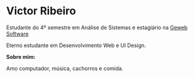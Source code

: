<h1>Victor Ribeiro</h1>
<span>Estudante do 4º semestre em Análise de Sistemas e estagiário na <a href="https://www.geweb.com.br/">Geweb Software
</a></span>
<p>Eterno estudante em Desenvolvimento Web e UI Design.</p>
<b>Sobre mim:</b>
<p>Amo computador, música, cachorros e comida.</p>
